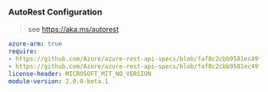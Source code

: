 ### AutoRest Configuration

> see https://aka.ms/autorest

``` yaml
azure-arm: true
require:
- https://github.com/Azure/azure-rest-api-specs/blob/faf8c2cbb9581ec49f2d2c0b73afa655e3c3e8a5/specification/iotcentral/resource-manager/readme.md
- https://github.com/Azure/azure-rest-api-specs/blob/faf8c2cbb9581ec49f2d2c0b73afa655e3c3e8a5/specification/iotcentral/resource-manager/readme.go.md
license-header: MICROSOFT_MIT_NO_VERSION
module-version: 2.0.0-beta.1

```